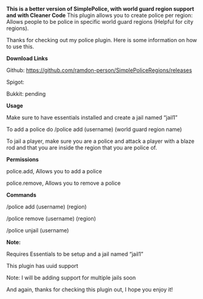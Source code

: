 **This is a better version of SimplePolice, with world guard region support and with Cleaner Code**
This plugin allows you to create police per region: Allows people to be police in specific world guard regions (Helpful for city regions).


Thanks for checking out my police plugin.
Here is some information on how to use this.

**Download Links**

Github: https://github.com/ramdon-person/SimplePoliceRegions/releases

Spigot: 

Bukkit: pending

**Usage**

Make sure to have essentials installed and create a jail named “jail1”

To add a police do /police add (username) (world guard region name)

To jail a player, make sure you are a police and attack a player with a blaze rod and that you are inside the region that you are police of.


**Permissions**

  police.add, Allows you to add a police

  police.remove, Allows you to remove a police


**Commands**

/police add (username) (region)

/police remove (username) (region)

/police unjail (username)

**Note:**

Requires Essentials to be setup and  a jail named “jail1”

This plugin has uuid support

Note: I will be adding support for multiple jails soon

And again, thanks for checking this plugin out, I hope you enjoy it!
